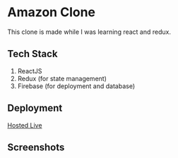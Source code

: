 # Amazon Clone

This clone is made while I was learning react and redux.

## Tech Stack
1) ReactJS
2) Redux (for state management)
3) Firebase (for deployment and database)

## Deployment
<a href = "https://clone-6ff2f.firebaseapp.com/">Hosted Live</a>

## Screenshots

<div align = "left">
  <img src="">
</div>
<br>
<div align = "left">
  <img src="">
</div>

<br>

<div align = "left">
  <img src="">
</div>

<br>


  
